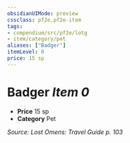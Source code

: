 ```yaml
---
obsidianUIMode: preview
cssclass: pf2e,pf2e-item
tags:
- compendium/src/pf2e/lotg
- item/category/pet
aliases: ["Badger"]
itemLevel: 0
price: 15 sp
---
```

# Badger *Item 0*  

- **Price** 15 sp
- **Category** Pet



*Source: Lost Omens: Travel Guide p. 103*